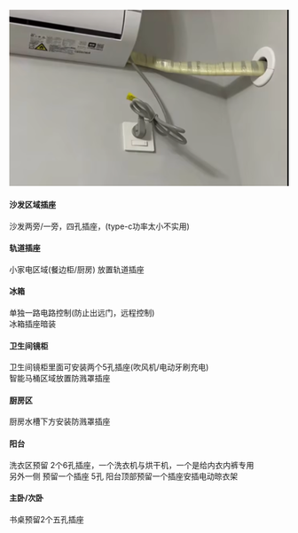 ![Alt text](挂式空调插座安装方式.png)

#### 沙发区域插座
沙发两旁/一旁，四孔插座，(type-c功率太小不实用)

#### 轨道插座
小家电区域(餐边柜/厨房) 放置轨道插座

#### 冰箱
单独一路电路控制(防止出远门，远程控制)</br>
冰箱插座暗装

#### 卫生间镜柜
卫生间镜柜里面可安装两个5孔插座(吹风机/电动牙刷充电)<br/>
智能马桶区域放置防溅罩插座

#### 厨房区
厨房水槽下方安装防溅罩插座

#### 阳台
洗衣区预留 2个6孔插座，一个洗衣机与烘干机，一个是给内衣内裤专用 </br>
另外一侧 预留一个插座 5孔
阳台顶部预留一个插座安插电动晾衣架

#### 主卧/次卧
书桌预留2个五孔插座
